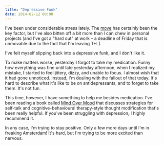 ```yaml
---
title: "Depressive Funk"
date: 2014-02-12 00:00
---
```


I've been under considerable stress lately. The [move](http://ashfurrow.com/blog/moving-to-amsterdam) has certainly been the key factor, but I've also bitten off a bit more than I can chew in personal projects (and I've got a "hard out" at work – a deadline of Friday that is unmovable due to the fact that I'm leaving T+L).

I've felt myself slipping back into a depressive funk, and I don't like it.

To make matters worse, yesterday I forgot to take my medication. Funny how everything was fine until late yesterday afternoon, when I realized my mistake, I started to feel jittery, dizzy, and unable to focus. I almost wish that it had gone unnoticed. Instead, I'm dealing with the fallout of that today. It's hard to describe what it's like to be on antidepressants, and to forget to take them. It's not fun.

This time, however, I have something to help me besides medication. I've been reading a book called [Mind Over Mood](http://www.amazon.com/gp/product/0898621283/ref=as_li_ss_tl?ie=UTF8&camp=1789&creative=390957&creativeASIN=0898621283&linkCode=as2&tag=ashfur-20) that discusses strategies for self-talk and cognitive-behavioural therapy-style thought modification that's been really helpful. If you've been struggling with depression, I highly recommend it.

In any case, I'm trying to stay positive. Only a few more days until I'm in freaking Amsterdam! It's hard, but I'm trying to be more excited than nervous.

<!-- more -->
